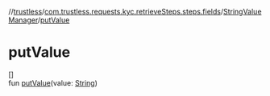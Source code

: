 //[trustless](../../../index.md)/[com.trustless.requests.kyc.retrieveSteps.steps.fields](../index.md)/[StringValueManager](index.md)/[putValue](put-value.md)

# putValue

[]\
fun [putValue](put-value.md)(value: [String](https://kotlinlang.org/api/latest/jvm/stdlib/kotlin/-string/index.html))
